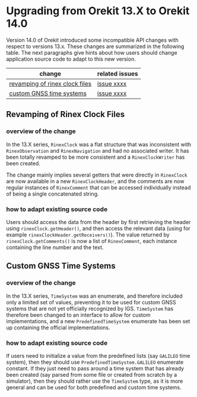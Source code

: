 <!--- Copyright 2022-2025 Thales Alenia Space
  Licensed under the Apache License, Version 2.0 (the "License");
  you may not use this file except in compliance with the License.
  You may obtain a copy of the License at

    http://www.apache.org/licenses/LICENSE-2.0

  Unless required by applicable law or agreed to in writing, software
  distributed under the License is distributed on an "AS IS" BASIS,
  WITHOUT WARRANTIES OR CONDITIONS OF ANY KIND, either express or implied.
  See the License for the specific language governing permissions and
  limitations under the License.
-->

# Upgrading from Orekit 13.X to Orekit 14.0

Version 14.0 of Orekit introduced some incompatible API changes with respect
to versions 13.x. These changes are summarized in the following table. The next
paragraphs give hints about how users should change application source code to
adapt to this new version.

| change                                                            | related issues                                                      |
|-------------------------------------------------------------------|---------------------------------------------------------------------|
| [revamping of rinex clock files](#Revamping_of_Rinex_Clock_Files) | [issue xxxx](https://gitlab.orekit.org/orekit/orekit/-/issues/xxxx) |
| [custom GNSS time systems](#Custom_GNSS_Time_Systems)             | [issue xxxx](https://gitlab.orekit.org/orekit/orekit/-/issues/xxxx) |

## Revamping of Rinex Clock Files

### overview of the change
In the 13.X series, `RinexClock` was a flat structure that was inconsistent
with `RinexObservation` and `RinexNavigation` and had no associated writer.
It has been totally revamped to be more consistent and a `RinexClockWriter`
has been created.

The change mainly implies several getters that were directly in `RinexClock` are
now available in a new `RinexClockHeader`, and the comments are now regular instances
of `RinexComment` that can be accessed individually instead of being a single
concatenated string.

### how to adapt existing source code
Users should access the data from the header by first retrieving the header using
`rinexClock.getHeader()`, and then access the relevant data (using for example
`rinexClockHeader.getReceivers()`). The value returned by `rinexClock.getComments()`
is now a list of `RinexComment`, each instance containing the line number and
the text.

## Custom GNSS Time Systems

### overview of the change
In the 13.X series, `TimeSystem` was an enumerate, and therefore included only
a limited set of values, preventing it to be used for custom GNSS systems that
are not yet officially recognized by IGS. `TimeSystem` has therefore been
changed to an interface to allow for custom implementations, and a new
`PredefinedTimeSystem` enumerate has been set up containing the official
implementations.

### how to adapt existing source code
If users need to initialize a value from the predefined lists (say `GALILEO` time
system), then they should use `PredefinedTimeSystem.GALILEO` enumerate constant.
If they just need to pass around a time system that has already been created (say
parsed from some file or created from scratch by a simulator), then they should
rather use the `TimeSystem` type, as it is more general and can be used for both
predefined and custom time systems.
